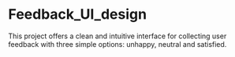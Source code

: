 # Feedback_UI_design
This project offers a clean and intuitive interface for collecting user feedback with three simple options: unhappy, neutral and satisfied.
